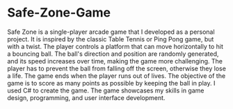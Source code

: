 # Safe-Zone-Game

Safe Zone is a single-player arcade game that I developed as a personal project.
It is inspired by the classic Table Tennis or Ping Pong game, but with a twist.
The player controls a platform that can move horizontally to hit a bouncing ball.
The ball's direction and position are randomly generated, and its speed increases over time, making the game more challenging.
The player has to prevent the ball from falling off the screen, otherwise they lose a life.
The game ends when the player runs out of lives.
The objective of the game is to score as many points as possible by keeping the ball in play.
I used C# to create the game.
The game showcases my skills in game design, programming, and user interface development.
